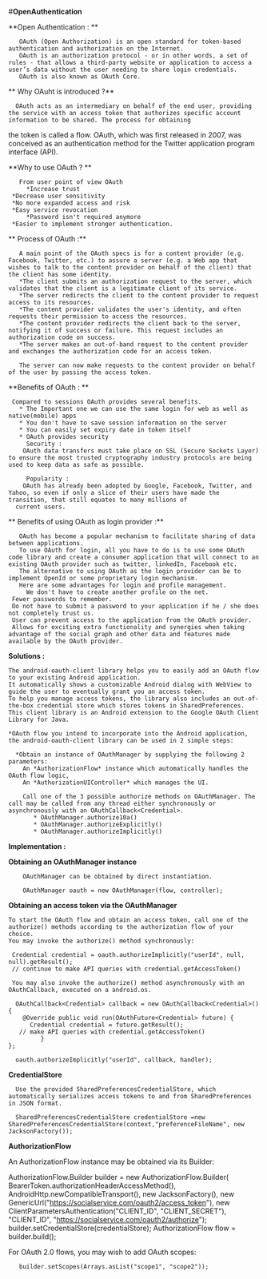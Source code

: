 
#**OpenAuthentication**

  **Open Authentication : **

       OAuth (Open Authorization) is an open standard for token-based authentication and authorization on the Internet.
       OAuth is an authorization protocol - or in other words, a set of rules - that allows a third-party website or application to access a user’s data without the user needing to share login credentials.
       OAuth is also known as OAuth Core.


 ** Why OAuht is introduced ?**

      OAuth acts as an intermediary on behalf of the end user, providing the service with an access token that authorizes specific account information to be shared. The process for obtaining 
 the token is called a flow.
      OAuth, which was first released in 2007, was conceived as an authentication method for the Twitter application program interface (API).
      
  
 **Why to use OAuth ? **
      
       From user point of view OAuth
         *Increase trust
	 *Decrease user sensitivity
	 *No more expanded access and risk
	 *Easy service revocation
         *Password isn't required anymore
	 *Easier to implement stronger authentication.


 ** Process of OAuth :**	 
     
       A main point of the OAuth specs is for a content provider (e.g. Facebook, Twitter, etc.) to assure a server (e.g. a Web app that wishes to talk to the content provider on behalf of the client) that the client has some identity.
       *The client submits an authorization request to the server, which validates that the client is a legitimate client of its service.
       *The server redirects the client to the content provider to request access to its resources.
       *The content provider validates the user's identity, and often requests their permission to access the resources.
       *The content provider redirects the client back to the server, notifying it of success or failure. This request includes an authorization code on success.
       *The server makes an out-of-band request to the content provider and exchanges the authorization code for an access token.

       The server can now make requests to the content provider on behalf of the user by passing the access token.


 **Benefits of OAuth : **     
     
     Compared to sessions OAuth provides several benefits.
       * The Important one we can use the same login for web as well as native(mobile) apps
       * You don't have to save session information on the server
       * You can easily set expiry date in token itself
       * OAuth provides security
         Security : 
	    OAuth data transfers must take place on SSL (Secure Sockets Layer) to ensure the most trusted cryptography industry protocols are being used to keep data as safe as possible.

         Popularity :
	    OAuth has already been adopted by Google, Facebook, Twitter, and Yahoo, so even if only a slice of their users have made the transition, that still equates to many millions of 
      current users.


 ** Benefits of using OAuth as login provider :**

       OAuth has become a popular mechanism to facilitate sharing of data between applications.
       To use OAuth for login, all you have to do is to use some OAuth code library and create a consumer application that will connect to an existing OAuth provider such as twitter, linkedIn, Facebook etc.
       The alternative to using OAuth as the login provider can be to implement OpenId or some proprietary login mechanism. 
       Here are some advantages for login and profile management.
         We don't have to create another profile on the net.
	 Fewer passwords to remember.
	 Do not have to submit a password to your application if he / she does not completely trust us.
	 User can prevent access to the application from the OAuth provider.
	 Allows for exciting extra functionality and synergies when taking advantage of the social graph and other data and features made available by the OAuth provider.


 **Solutions :**
   
    The android-oauth-client library helps you to easily add an OAuth flow to your existing Android application.
    It automatically shows a customizable Android dialog with WebView to guide the user to eventually grant you an access token.
    To help you manage access tokens, the library also includes an out-of-the-box credential store which stores tokens in SharedPreferences.
    This client library is an Android extension to the Google OAuth Client Library for Java.

    *OAuth flow you intend to incorporate into the Android application, the android-oauth-client library can be used in 2 simple steps:

      *Obtain an instance of OAuthManager by supplying the following 2 parameters:
        An *AuthorizationFlow* instance which automatically handles the OAuth flow logic,
        An *AuthorizationUIController* which manages the UI.
    
        Call one of the 3 possible authorize methods on OAuthManager. The call may be called from any thread either synchronously or asynchronously with an OAuthCallback<Credential>.
           * OAuthManager.authorize10a()
           * OAuthManager.authorizeExplicitly()
           * OAuthManager.authorizeImplicitly()


 **Implementation :**
 
 **Obtaining an OAuthManager instance**

        OAuthManager can be obtained by direct instantiation.

        OAuthManager oauth = new OAuthManager(flow, controller);

 **Obtaining an access token via the OAuthManager**

    To start the OAuth flow and obtain an access token, call one of the authorize() methods according to the authorization flow of your choice.
    You may invoke the authorize() method synchronously:

     Credential credential = oauth.authorizeImplicitly("userId", null, null).getResult();
     // continue to make API queries with credential.getAccessToken()

     You may also invoke the authorize() method asynchronously with an OAuthCallback, executed on a android.os.

      OAuthCallback<Credential> callback = new OAuthCallback<Credential>() {
        @Override public void run(OAuthFuture<Credential> future) {
          Credential credential = future.getResult();
	   // make API queries with credential.getAccessToken()
             }
	};
			
      oauth.authorizeImplicitly("userId", callback, handler);

  
 **CredentialStore**

      Use the provided SharedPreferencesCredentialStore, which automatically serializes access tokens to and from SharedPreferences in JSON format.

      SharedPreferencesCredentialStore credentialStore =new SharedPreferencesCredentialStore(context,"preferenceFileName", new JacksonFactory());


 **AuthorizationFlow**

  An AuthorizationFlow instance may be obtained via its Builder:

  AuthorizationFlow.Builder builder = new AuthorizationFlow.Builder(
                                      BearerToken.authorizationHeaderAccessMethod(),
                                      AndroidHttp.newCompatibleTransport(),
                             	      new JacksonFactory(),
                        	      new GenericUrl("https://socialservice.com/oauth2/access_token"),
		                      new ClientParametersAuthentication("CLIENT_ID", "CLIENT_SECRET"),
		                      "CLIENT_ID",
			              "https://socialservice.com/oauth2/authorize");
   builder.setCredentialStore(credentialStore);
   AuthorizationFlow flow = builder.build();


   For OAuth 2.0 flows, you may wish to add OAuth scopes:

       builder.setScopes(Arrays.asList("scope1", "scope2"));

